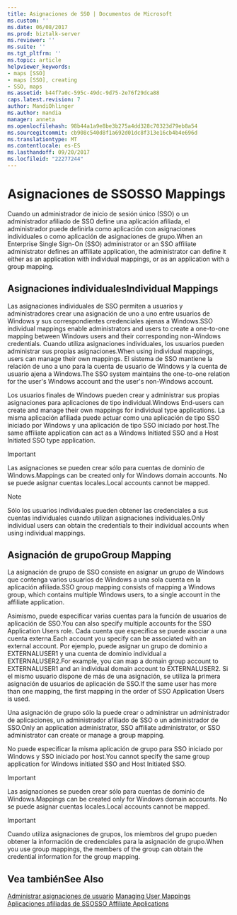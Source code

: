 ```yaml
---
title: Asignaciones de SSO | Documentos de Microsoft
ms.custom: ''
ms.date: 06/08/2017
ms.prod: biztalk-server
ms.reviewer: ''
ms.suite: ''
ms.tgt_pltfrm: ''
ms.topic: article
helpviewer_keywords:
- maps [SSO]
- maps [SSO], creating
- SSO, maps
ms.assetid: b44f7a0c-595c-49dc-9d75-2e76f29dca88
caps.latest.revision: 7
author: MandiOhlinger
ms.author: mandia
manager: anneta
ms.openlocfilehash: 98b44a1a9e8be3b275a4dd328c70323d79eb8a54
ms.sourcegitcommit: cb908c540d8f1a692d01dc8f313e16cb4b4e696d
ms.translationtype: MT
ms.contentlocale: es-ES
ms.lasthandoff: 09/20/2017
ms.locfileid: "22277244"
---
```

# <a name="sso-mappings"></a><span data-ttu-id="957ad-102">Asignaciones de SSO</span><span class="sxs-lookup"><span data-stu-id="957ad-102">SSO Mappings</span></span>
<span data-ttu-id="957ad-103">Cuando un administrador de inicio de sesión único (SSO) o un administrador afiliado de SSO define una aplicación afiliada, el administrador puede definirla como aplicación con asignaciones individuales o como aplicación de asignaciones de grupo.</span><span class="sxs-lookup"><span data-stu-id="957ad-103">When an Enterprise Single Sign-On (SSO) administrator or an SSO affiliate administrator defines an affiliate application, the administrator can define it either as an application with individual mappings, or as an application with a group mapping.</span></span>  
  
## <a name="individual-mappings"></a><span data-ttu-id="957ad-104">Asignaciones individuales</span><span class="sxs-lookup"><span data-stu-id="957ad-104">Individual Mappings</span></span>  
 <span data-ttu-id="957ad-105">Las asignaciones individuales de SSO permiten a usuarios y administradores crear una asignación de uno a uno entre usuarios de Windows y sus correspondientes credenciales ajenas a Windows.</span><span class="sxs-lookup"><span data-stu-id="957ad-105">SSO individual mappings enable administrators and users to create a one-to-one mapping between Windows users and their corresponding non-Windows credentials.</span></span> <span data-ttu-id="957ad-106">Cuando utiliza asignaciones individuales, los usuarios pueden administrar sus propias asignaciones.</span><span class="sxs-lookup"><span data-stu-id="957ad-106">When using individual mappings, users can manage their own mappings.</span></span> <span data-ttu-id="957ad-107">El sistema de SSO mantiene la relación de uno a uno para la cuenta de usuario de Windows y la cuenta de usuario ajena a Windows.</span><span class="sxs-lookup"><span data-stu-id="957ad-107">The SSO system maintains the one-to-one relation for the user's Windows account and the user's non-Windows account.</span></span>  
  
 <span data-ttu-id="957ad-108">Los usuarios finales de Windows pueden crear y administrar sus propias asignaciones para aplicaciones de tipo individual.</span><span class="sxs-lookup"><span data-stu-id="957ad-108">Windows End-users can create and manage their own mappings for individual type applications.</span></span> <span data-ttu-id="957ad-109">La misma aplicación afiliada puede actuar como una aplicación de tipo SSO iniciado por Windows y una aplicación de tipo SSO iniciado por host.</span><span class="sxs-lookup"><span data-stu-id="957ad-109">The same affiliate application can act as a Windows Initiated SSO and a Host Initiated SSO type application.</span></span>  
  
> [!IMPORTANT]
>  <span data-ttu-id="957ad-110">Las asignaciones se pueden crear sólo para cuentas de dominio de Windows.</span><span class="sxs-lookup"><span data-stu-id="957ad-110">Mappings can be created only for Windows domain accounts.</span></span> <span data-ttu-id="957ad-111">No se puede asignar cuentas locales.</span><span class="sxs-lookup"><span data-stu-id="957ad-111">Local accounts cannot be mapped.</span></span>  
  
> [!NOTE]
>  <span data-ttu-id="957ad-112">Sólo los usuarios individuales pueden obtener las credenciales a sus cuentas individuales cuando utilizan asignaciones individuales.</span><span class="sxs-lookup"><span data-stu-id="957ad-112">Only individual users can obtain the credentials to their individual accounts when using individual mappings.</span></span>  
  
## <a name="group-mapping"></a><span data-ttu-id="957ad-113">Asignación de grupo</span><span class="sxs-lookup"><span data-stu-id="957ad-113">Group Mapping</span></span>  
 <span data-ttu-id="957ad-114">La asignación de grupo de SSO consiste en asignar un grupo de Windows que contenga varios usuarios de Windows a una sola cuenta en la aplicación afiliada.</span><span class="sxs-lookup"><span data-stu-id="957ad-114">SSO group mapping consists of mapping a Windows group, which contains multiple Windows users, to a single account in the affiliate application.</span></span>  
  
 <span data-ttu-id="957ad-115">Asimismo, puede especificar varias cuentas para la función de usuarios de aplicación de SSO.</span><span class="sxs-lookup"><span data-stu-id="957ad-115">You can also specify multiple accounts for the SSO Application Users role.</span></span> <span data-ttu-id="957ad-116">Cada cuenta que especifica se puede asociar a una cuenta externa.</span><span class="sxs-lookup"><span data-stu-id="957ad-116">Each account you specify can be associated with an external account.</span></span> <span data-ttu-id="957ad-117">Por ejemplo, puede asignar un grupo de dominio a EXTERNALUSER1 y una cuenta de dominio individual a EXTERNALUSER2.</span><span class="sxs-lookup"><span data-stu-id="957ad-117">For example, you can map a domain group account to EXTERNALUSER1 and an individual domain account to EXTERNALUSER2.</span></span> <span data-ttu-id="957ad-118">Si el mismo usuario dispone de más de una asignación, se utiliza la primera asignación de usuarios de aplicación de SSO.</span><span class="sxs-lookup"><span data-stu-id="957ad-118">If the same user has more than one mapping, the first mapping in the order of SSO Application Users is used.</span></span>  
  
 <span data-ttu-id="957ad-119">Una asignación de grupo sólo la puede crear o administrar un administrador de aplicaciones, un administrador afiliado de SSO o un administrador de SSO.</span><span class="sxs-lookup"><span data-stu-id="957ad-119">Only an application administrator, SSO affiliate administrator, or SSO administrator can create or manage a group mapping.</span></span>  
  
 <span data-ttu-id="957ad-120">No puede especificar la misma aplicación de grupo para SSO iniciado por Windows y SSO iniciado por host.</span><span class="sxs-lookup"><span data-stu-id="957ad-120">You cannot specify the same group application for Windows initiated SSO and Host Initiated SSO.</span></span>  
  
> [!IMPORTANT]
>  <span data-ttu-id="957ad-121">Las asignaciones se pueden crear sólo para cuentas de dominio de Windows.</span><span class="sxs-lookup"><span data-stu-id="957ad-121">Mappings can be created only for Windows domain accounts.</span></span> <span data-ttu-id="957ad-122">No se puede asignar cuentas locales.</span><span class="sxs-lookup"><span data-stu-id="957ad-122">Local accounts cannot be mapped.</span></span>  
  
> [!IMPORTANT]
>  <span data-ttu-id="957ad-123">Cuando utiliza asignaciones de grupos, los miembros del grupo pueden obtener la información de credenciales para la asignación de grupo.</span><span class="sxs-lookup"><span data-stu-id="957ad-123">When you use group mappings, the members of the group can obtain the credential information for the group mapping.</span></span>  
  
## <a name="see-also"></a><span data-ttu-id="957ad-124">Vea también</span><span class="sxs-lookup"><span data-stu-id="957ad-124">See Also</span></span>  
 <span data-ttu-id="957ad-125">[Administrar asignaciones de usuario](../core/managing-user-mappings.md) </span><span class="sxs-lookup"><span data-stu-id="957ad-125">[Managing User Mappings](../core/managing-user-mappings.md) </span></span>  
 [<span data-ttu-id="957ad-126">Aplicaciones afiliadas de SSO</span><span class="sxs-lookup"><span data-stu-id="957ad-126">SSO Affiliate Applications</span></span>](../core/sso-affiliate-applications.md)